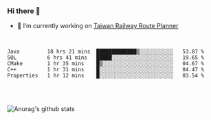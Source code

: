 ### Hi there 👋

- 🔭 I’m currently working on [Taiwan Railway Route Planner](https://github.com/Taiwan-Railway-Route-Planner)

<br/>

<!--START_SECTION:waka-->
```text
Java         18 hrs 21 mins  █████████████▒░░░░░░░░░░░   53.87 % 
SQL          6 hrs 41 mins   █████░░░░░░░░░░░░░░░░░░░░   19.65 % 
CMake        1 hr 35 mins    █▒░░░░░░░░░░░░░░░░░░░░░░░   04.67 % 
C++          1 hr 31 mins    █░░░░░░░░░░░░░░░░░░░░░░░░   04.47 % 
Properties   1 hr 12 mins    █░░░░░░░░░░░░░░░░░░░░░░░░   03.54 % 
```
<!--END_SECTION:waka-->

<br/>
<br/>

![Anurag's github stats](https://github-readme-stats.vercel.app/api?username=DepickereSven&show_icons=true&theme=tokyonight)



<!--
**DepickereSven/DepickereSven** is a ✨ _special_ ✨ repository because its `README.md` (this file) appears on your GitHub profile.

Here are some ideas to get you started:

- 🔭 I’m currently working on ...
- 🌱 I’m currently learning ...
- 👯 I’m looking to collaborate on ...
- 🤔 I’m looking for help with ...
- 💬 Ask me about ...
- 📫 How to reach me: ...
- 😄 Pronouns: ...
- ⚡ Fun fact: ...
-->

